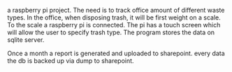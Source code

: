 a raspberry pi project.
The need is to track office amount of different waste types.
In the office, when disposing trash, it will be first weight on a scale.
To the scale a raspberry pi is connected. 
The pi has a touch screen which will allow the user to specify trash type.
The program stores the data on sqlite server.

Once a month a report is generated and uploaded to sharepoint.
every data the db is backed up via dump to sharepoint.
